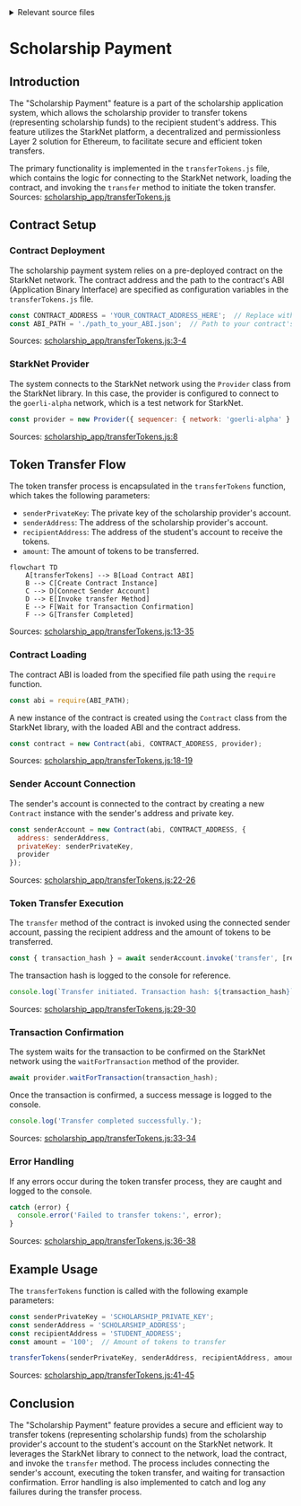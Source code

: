 <details>
<summary>Relevant source files</summary>

The following files were used as context for generating this wiki page:

- [scholarship_app/transferTokens.js](https://github.com/agattani123/Fast-Fa/blob/master/scholarship_app/transferTokens.js)

</details>

# Scholarship Payment

## Introduction

The "Scholarship Payment" feature is a part of the scholarship application system, which allows the scholarship provider to transfer tokens (representing scholarship funds) to the recipient student's address. This feature utilizes the StarkNet platform, a decentralized and permissionless Layer 2 solution for Ethereum, to facilitate secure and efficient token transfers.

The primary functionality is implemented in the `transferTokens.js` file, which contains the logic for connecting to the StarkNet network, loading the contract, and invoking the `transfer` method to initiate the token transfer. Sources: [scholarship_app/transferTokens.js](https://github.com/agattani123/Fast-Fa/blob/master/scholarship_app/transferTokens.js)

## Contract Setup

### Contract Deployment

The scholarship payment system relies on a pre-deployed contract on the StarkNet network. The contract address and the path to the contract's ABI (Application Binary Interface) are specified as configuration variables in the `transferTokens.js` file.

```javascript
const CONTRACT_ADDRESS = 'YOUR_CONTRACT_ADDRESS_HERE';  // Replace with your contract's address
const ABI_PATH = './path_to_your_ABI.json';  // Path to your contract's ABI
```

Sources: [scholarship_app/transferTokens.js:3-4](https://github.com/agattani123/Fast-Fa/blob/master/scholarship_app/transferTokens.js#L3-L4)

### StarkNet Provider

The system connects to the StarkNet network using the `Provider` class from the StarkNet library. In this case, the provider is configured to connect to the `goerli-alpha` network, which is a test network for StarkNet.

```javascript
const provider = new Provider({ sequencer: { network: 'goerli-alpha' } });
```

Sources: [scholarship_app/transferTokens.js:8](https://github.com/agattani123/Fast-Fa/blob/master/scholarship_app/transferTokens.js#L8)

## Token Transfer Flow

The token transfer process is encapsulated in the `transferTokens` function, which takes the following parameters:

- `senderPrivateKey`: The private key of the scholarship provider's account.
- `senderAddress`: The address of the scholarship provider's account.
- `recipientAddress`: The address of the student's account to receive the tokens.
- `amount`: The amount of tokens to be transferred.

```mermaid
flowchart TD
    A[transferTokens] --> B[Load Contract ABI]
    B --> C[Create Contract Instance]
    C --> D[Connect Sender Account]
    D --> E[Invoke transfer Method]
    E --> F[Wait for Transaction Confirmation]
    F --> G[Transfer Completed]
```

Sources: [scholarship_app/transferTokens.js:13-35](https://github.com/agattani123/Fast-Fa/blob/master/scholarship_app/transferTokens.js#L13-L35)

### Contract Loading

The contract ABI is loaded from the specified file path using the `require` function.

```javascript
const abi = require(ABI_PATH);
```

A new instance of the contract is created using the `Contract` class from the StarkNet library, with the loaded ABI and the contract address.

```javascript
const contract = new Contract(abi, CONTRACT_ADDRESS, provider);
```

Sources: [scholarship_app/transferTokens.js:18-19](https://github.com/agattani123/Fast-Fa/blob/master/scholarship_app/transferTokens.js#L18-L19)

### Sender Account Connection

The sender's account is connected to the contract by creating a new `Contract` instance with the sender's address and private key.

```javascript
const senderAccount = new Contract(abi, CONTRACT_ADDRESS, {
  address: senderAddress,
  privateKey: senderPrivateKey,
  provider
});
```

Sources: [scholarship_app/transferTokens.js:22-26](https://github.com/agattani123/Fast-Fa/blob/master/scholarship_app/transferTokens.js#L22-L26)

### Token Transfer Execution

The `transfer` method of the contract is invoked using the connected sender account, passing the recipient address and the amount of tokens to be transferred.

```javascript
const { transaction_hash } = await senderAccount.invoke('transfer', [recipientAddress, amount]);
```

The transaction hash is logged to the console for reference.

```javascript
console.log(`Transfer initiated. Transaction hash: ${transaction_hash}`);
```

Sources: [scholarship_app/transferTokens.js:29-30](https://github.com/agattani123/Fast-Fa/blob/master/scholarship_app/transferTokens.js#L29-L30)

### Transaction Confirmation

The system waits for the transaction to be confirmed on the StarkNet network using the `waitForTransaction` method of the provider.

```javascript
await provider.waitForTransaction(transaction_hash);
```

Once the transaction is confirmed, a success message is logged to the console.

```javascript
console.log('Transfer completed successfully.');
```

Sources: [scholarship_app/transferTokens.js:33-34](https://github.com/agattani123/Fast-Fa/blob/master/scholarship_app/transferTokens.js#L33-L34)

### Error Handling

If any errors occur during the token transfer process, they are caught and logged to the console.

```javascript
catch (error) {
  console.error('Failed to transfer tokens:', error);
}
```

Sources: [scholarship_app/transferTokens.js:36-38](https://github.com/agattani123/Fast-Fa/blob/master/scholarship_app/transferTokens.js#L36-L38)

## Example Usage

The `transferTokens` function is called with the following example parameters:

```javascript
const senderPrivateKey = 'SCHOLARSHIP_PRIVATE_KEY';
const senderAddress = 'SCHOLARSHIP_ADDRESS';
const recipientAddress = 'STUDENT_ADDRESS';
const amount = '100';  // Amount of tokens to transfer

transferTokens(senderPrivateKey, senderAddress, recipientAddress, amount);
```

Sources: [scholarship_app/transferTokens.js:41-45](https://github.com/agattani123/Fast-Fa/blob/master/scholarship_app/transferTokens.js#L41-L45)

## Conclusion

The "Scholarship Payment" feature provides a secure and efficient way to transfer tokens (representing scholarship funds) from the scholarship provider's account to the student's account on the StarkNet network. It leverages the StarkNet library to connect to the network, load the contract, and invoke the `transfer` method. The process includes connecting the sender's account, executing the token transfer, and waiting for transaction confirmation. Error handling is also implemented to catch and log any failures during the transfer process.